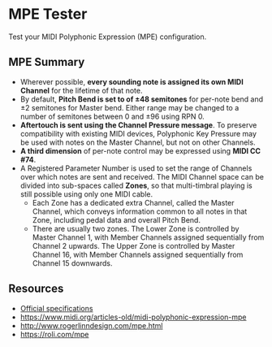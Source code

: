 MPE Tester
==========

Test your MIDI Polyphonic Expression (MPE) configuration.

MPE Summary
-----------

- Wherever possible, **every sounding note is assigned its own MIDI Channel** for the lifetime of that note.
- By default, **Pitch Bend is set to of ±48 semitones** for per-note bend and ±2 semitones for Master bend. 
  Either range may be changed to a number of semitones between 0 and ±96 using RPN 0.
- **Aftertouch is sent using the Channel Pressure message**. To preserve compatibility with existing MIDI devices, Polyphonic Key Pressure 
  may be used with notes on the Master Channel, but not on other Channels.
- **A third dimension** of per-note control may be expressed using **MIDI CC #74**.  
- A Registered Parameter Number is used to set the range of Channels over which notes are sent and received.
  The MIDI Channel space can be divided into sub-spaces called **Zones**, so that multi-timbral playing is still possible using only one MIDI cable.
    - Each Zone has a dedicated extra Channel, called the Master Channel, which conveys information common to all notes in that Zone, including pedal data and overall Pitch Bend.
    - There are usually two zones. The Lower Zone is controlled by Master Channel 1, with Member Channels assigned sequentially from Channel 2 upwards. 
      The Upper Zone is controlled by Master Channel 16, with Member Channels assigned sequentially from Channel 15 downwards. 


Resources
---------

- [Official specifications](https://www.midi.org/downloads?task=callelement&format=raw&item_id=165&element=f85c494b-2b32-4109-b8c1-083cca2b7db6&method=download) 
- https://www.midi.org/articles-old/midi-polyphonic-expression-mpe
- http://www.rogerlinndesign.com/mpe.html
- https://roli.com/mpe
